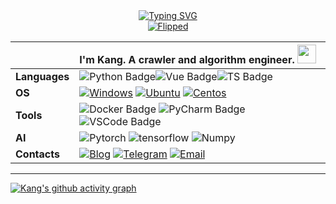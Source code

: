 <div align="center">
  <a href="https://git.io/typing-svg"><img src="https://readme-typing-svg.demolab.com?font=Fira+Code&pause=1000&width=435&lines=Do+something+interesting%EF%BC%81" alt="Typing SVG" /></a>
</div>


<!-- ![https://sayuri.coderkang.eu.org](https://sayuri.coderkang.eu.org/get/@Flipped?theme=rule34) -->
<!-- ![https://moe-counter.glitch.me](https://moe-counter.glitch.me/get/@CoderKang?theme=rule34) -->

<!-- <a href="https://github.com/flipped-1121?tab=repositories">
  <img align="right" src="https://github-readme-stats.vercel.app/api?username=flipped-1121&show_icons=true&hide_border=true" />
</a> -->

<div align="center">
  <a href="https://sayuri.coderkang.eu.org"><img src="https://moe-counter.glitch.me/get/@CoderKang?theme=rule34" alt="Flipped" /></a>
</div>


|               | I'm Kang. A crawler and algorithm engineer. <img src="https://emojis.slackmojis.com/emojis/images/1531849430/4246/blob-sunglasses.gif?1531849430" width="30"/> |
| ------------- | :----------------------------------------------------------- |
| **Languages** | ![Python Badge](https://img.shields.io/badge/-Python-3776AB?style=flat&logo=Python&logoColor=white)![Vue Badge](https://img.shields.io/badge/-Vue-gray?style=flat&logo=Vue.js)![TS Badge](https://img.shields.io/badge/-TS-3178C6?style=flat&logo=typescript&logoColor=white) |
| **OS**        | [![Windows](https://img.shields.io/badge/-Windows-black?style=flat&logo=windows&logoColor=0078D4)](https://github.com/Lvjinhong/Lvjinhong) [![Ubuntu](https://img.shields.io/badge/-Ubuntu-black?style=flat&logo=ubuntu&logoColor=E95420)](https://github.com/Lvjinhong/Lvjinhong) [![Centos](https://img.shields.io/badge/-Centos-black?style=flat&logo=centos&logoColor=0078D4)](https://github.com/Lvjinhong/Lvjinhong) |
| **Tools**     | ![Docker Badge](https://img.shields.io/badge/-Docker-3178C6?style=for-the-badge&logo=Docker&logoColor=white) ![PyCharm Badge](https://img.shields.io/badge/-PyCharm-17E293?style=for-the-badge&logo=PyCharm&logoColor=white) ![VSCode Badge](https://img.shields.io/badge/-VSCode-24ACF2?style=for-the-badge&logo=visualstudiocode&logoColor=white) |
| **AI**        | ![Pytorch](https://img.shields.io/badge/Pytorch-E34F26?style=for-the-badge&logo=Pytorch&logoColor=white) ![tensorflow](https://img.shields.io/badge/Tensorflow-1572B6?style=for-the-badge&logo=Tensorflow&logoColor=white) ![Numpy](https://img.shields.io/badge/Numpy-CCCCFF?style=for-the-badge&logo=Numpy&logoColor=white) |
| **Contacts**  | [![Blog](https://img.shields.io/badge/-https://blog.coderkang.top-4B8BF5?style=flat-square&logo=Blogger&logoColor=fff)](https://blog.coderkang.top) [![Telegram](https://img.shields.io/badge/-https://t.me/coderkang-2CA5E0?style=flat-square&logo=Telegram&logoColor=fff)](https://t.me/coderkang) [![Email](https://img.shields.io/badge/-CoderKang@hotmail.com-D14836?style=flat-square&logo=Microsoft&logoColor=fff)](mailto:CoderKang@hotmail.com) |

---

[![Kang's github activity graph](https://github-readme-activity-graph.vercel.app/graph?username=flipped-1121&theme=xcode)](https://github.com/flipped-1121)
